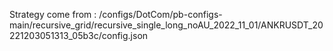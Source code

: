 Strategy come from : /configs/DotCom/pb-configs-main/recursive_grid/recursive_single_long_noAU_2022_11_01/ANKRUSDT_20221203051313_05b3c/config.json